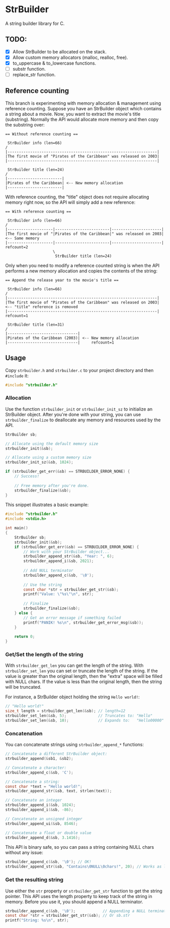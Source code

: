 # StrBuilder

A string builder library for C.

## TODO:

- [x] Allow StrBuilder to be allocated on the stack.
- [x] Allow custom memory allocators (malloc, realloc, free).
- [x] to_uppercase & to_lowercase functions.
- [ ] substr function.
- [ ] replace_str function.

## Reference counting

This branch is experimenting with memory allocation & management using reference counting. Suppose you have an
StrBuilder object which contains a string about a movie. Now, you want to extract the movie's title (substring).
Normally the API would allocate more memory and then copy the substring over:

```text
== Without reference counting ==

 StrBuilder info (len=66)
/
|------------------------------------------------------------------|
|The first movie of "Pirates of the Caribbean" was released on 2003|
|------------------------------------------------------------------|

 StrBuilder title (len=24)
/
|------------------------|
|Pirates of the Caribbean| <-- New memory allocation
|------------------------|
```
With reference counting, the "title" object does not require allocating memory right now, so
the API will simply add a new reference:
```text
== With reference counting ==

 StrBuilder info (len=66)
/
|--------------------|------------------------|----------------------|
|The first movie of "|Pirates of the Caribbean|" was released on 2003| <-- Same memory
|--------------------|------------------------|----------------------|     refcount=2
                     \
                      StrBuilder title (len=24)
```

Only when you need to modify a reference counted string is when the API performs a new memory allocation and copies the
contents of the string:

```text
== Append the release year to the movie's title ==

 StrBuilder info (len=66)
/
|------------------------------------------------------------------|
|The first movie of "Pirates of the Caribbean" was released on 2003| <-- "title" reference is removed
|------------------------------------------------------------------|     refcount=1

 StrBuilder title (len=31)
/
|-------------------------------|
|Pirates of the Caribbean (2003)| <-- New memory allocation
|-------------------------------|     refcount=1
```

## Usage

Copy `strbuilder.h` and `strbuilder.c` to your project directory and then `#include` it:

```c
#include "strbuilder.h"
```

### Allocation

Use the function `strbuilder_init` or `strbuilder_init_sz` to initialize an StrBuilder object. After you're done with
your string, you can use `strbuilder_finalize` to deallocate any memory and resources used by the API.

```c
StrBuilder sb;

// Allocate using the default memory size
strbuilder_init(&sb);

// Allocate using a custom memory size
strbuilder_init_sz(&sb, 1024);

if (strbuilder_get_err(&sb) == STRBUILDER_ERROR_NONE) {
    // Success!
    
    // Free memory after you're done.
    strbuilder_finalize(&sb);
}
```

This snippet illustrates a basic example:

```c
#include "strbuilder.h"
#include <stdio.h>

int main()
{
    StrBuilder sb;
    strbuilder_init(&sb);
    if (strbuilder_get_err(&sb) == STRBUILDER_ERROR_NONE) {
        // Work with your StrBuilder object...
        strbuilder_append_str(&sb, "Year: ", 6);
        strbuilder_append_i(&sb, 2021);
        
        // Add NULL terminator
        strbuilder_append_c(&sb, '\0');
        
        // Use the string
        const char *str = strbuilder_get_str(&sb);
        printf("Value: \"%s\"\n", str);
        
        // Finalize
        strbuilder_finalize(&sb);
    } else {
        // Get an error message if something failed
        printf("PANIK! %s\n", strbuilder_get_error_msg(&sb));
    }
    
    return 0;
}
```

### Get/Set the length of the string

With `strbuilder_get_len` you can get the length of the string. With `strbuilder_set_len` you can set or truncate the
length of the string. If the value is greater than the original length, then the "extra" space will be filled with NULL
chars. If the value is less than the original length, then the string will be truncated.

For instance, a StrBuilder object holding the string `Hello world!`:

```c
// "Hello world!"
size_t length = strbuilder_get_len(&sb); // length=12
strbuilder_set_len(&sb, 5);              // Truncates to: "Hello"
strbuilder_set_len(&sb, 10);             // Expands to:   "Hello00000" (0 is the NULL char)
```

### Concatenation

You can concatenate strings using `strbuilder_append_*` functions:

```c
// Concatenate a different StrBuilder object:
strbuilder_append(&sb1, &sb2);

// Concatenate a character:
strbuilder_append_c(&sb, 'C');

// Concatenate a string:
const char *text = "Hello world!";
strbuilder_append_str(&sb, text, strlen(text));

// Concatenate an integer
strbuilder_append_i(&sb, 1024);
strbuilder_append_i(&sb, -86);

// Concatenate an unsigned integer
strbuilder_append_ui(&sb, 8546);

// Concatenate a float or double value
strbuilder_append_d(&sb, 3.1416);
```

This API is binary safe, so you can pass a string containing NULL chars without any issue:

```c
strbuilder_append_c(&sb, '\0'); // OK!
strbuilder_append_str(&sb, "Contains\0NULL\0chars!", 20); // Works as long as you know the length
```

### Get the resulting string

Use either the `str` property or `strbuilder_get_str` function to get the string pointer. This API uses the length
property to keep track of the string in memory. Before you use it, you should append a NULL terminator.

```c
strbuilder_append_c(&sb, '\0');            // Appending a NULL terminator
const char *str = strbuilder_get_str(&sb); // Or sb.str
printf("String: %s\n", str);
```
